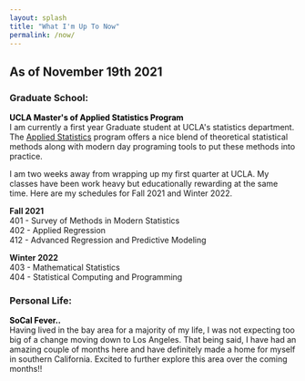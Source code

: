 ```yaml
---
layout: splash
title: "What I'm Up To Now"
permalink: /now/
---
```

## As of November 19th 2021

### Graduate School:  
**<span style="color:rgb(0, 0, 0)"> UCLA Master's of Applied Statistics Program </span>**  
I am currently a first year Graduate student at UCLA's statistics department. The [Applied Statistics](https://master.stat.ucla.edu/program/) program offers a nice blend of theoretical statistical methods along with modern day programing tools to put these methods into practice. 

I am two weeks away from wrapping up my first quarter at UCLA. My classes have been work heavy but educationally rewarding at the same time. 
Here are my schedules for Fall 2021 and Winter 2022. 

**Fall 2021**  
401 - Survey of Methods in Modern Statistics  
402 - Applied Regression  
412 - Advanced Regression and Predictive Modeling  

**Winter 2022**  
403 - Mathematical Statistics  
404 - Statistical Computing and Programming



### Personal Life:
**<span style="color:rgb(0, 0, 0)"> SoCal Fever.. </span>**   
Having lived in the bay area for a majority of my life, I was not expecting too big of a change moving down to Los Angeles. That being said, I have had an amazing couple of months here and have definitely made a home for myself in southern California. Excited to further explore this area over the coming months!!










<!-- ### Personal Website:
I recently finished updating website to prep for college and job applications. I hope that the information present is sufficient for my audience to sucesfully evaluate me. If not please feel free to reach out to me for more information or any advice in general using my [contact page](/contact).

### Undegraduate Degree:
I am now in the last quarter and a half of my Bachelor's Degree in Biomedical Engineering at UC Davis with a scheduled graduation of June 2021. At the end of Summer 2020 I finished my minor in computer science. The minor took two quarters longer than expected. However, I attribute this to the extra lower divison computer science classes I registered for in an attempt to strengthen my basic understandings of algorithms and data structures. 

### Work:
__Plant AI and Biophysics Lab__  
I work part time as a Software Developer and Researcher for the PAIBPL under the guidance of [Dr. Mason Earles](https://bae.ucdavis.edu/people/mason-earles){:target="_blank"}. I am currently working on developing a pytorch based Mask-RCNN which trains entirely on synthetic data and generalizes well to the real world.

__Pyxeda.ai__  
I work as a part time software developer for [Pyxeda.ai](https://aiclub.world/about). My work revolves around building machine learning and deep learning pipelines in GCP and AWS.

__Computational RNA Genomics Lab__  
I volunteer as an Undergraduate Computational Biology Researcher under the guidance of [Dr. Sharon Aviran](https://bme.ucdavis.edu/people/sharon-aviran){:target="_blank"} and [Pierce Radecki](https://www.linkedin.com/in/pierce-radecki/){:target="_blank"}. My current work involves aiding the software development of [patteRNA](https://github.com/AviranLab/patteRNA){:target="_blank"}, an unsupervised pattern recognition algorithm that rapidly mines RNA structure motifs from structure profiling data. We are scheduled to publish a research paper later this year with the following working title. 

Pierce Radecki, Kaustubh Deshpande, Rahul Uppuluri, Sharon Aviran. Improved Unsupervised Detection of Structural Motifs in SHAPE Data. 2021 (in preparation)

### Future Plans:  
__M.S. and PhD__  
I am currently in the process of applying to masters programs for Data Science, AI/ML and computer science with an intended start date of 2021. 

Please feel free to reach out if you have any information or advice for me. My contact information and online profiles can be found on my [contact page](/contact) -->
